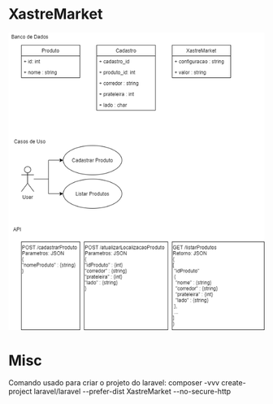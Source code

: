 # XastreMarket

![Documentação v0_16-09-2020](/doc/XastreMarket.png)

# Misc

Comando usado para criar o projeto do laravel: composer -vvv create-project laravel/laravel --prefer-dist XastreMarket --no-secure-http
